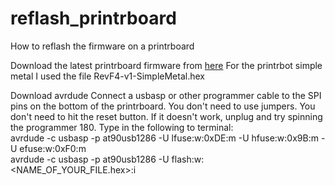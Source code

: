 # reflash_printrboard
How to reflash the firmware on a printrboard

Download the latest printrboard firmware from [here](https://github.com/Printrbot/Marlin/releases/)
For the printrbot simple metal I used the file RevF4-v1-SimpleMetal.hex

Download avrdude
Connect a usbasp or other programmer cable to the SPI pins on the bottom of the printrboard. You don't need to use jumpers. You don't need to hit the reset button. If it doesn't work, unplug and try spinning the programmer 180.
Type in the following to terminal:  
avrdude -c usbasp -p at90usb1286 -U lfuse:w:0xDE:m -U hfuse:w:0x9B:m -U efuse:w:0xF0:m  
avrdude -c usbasp -p at90usb1286 -U flash:w:<NAME_OF_YOUR_FILE.hex>:i  

